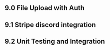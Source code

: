 9.0 File Upload with Auth
---
9.1 Stripe discord integration
---
9.2 Unit Testing and Integration
---
